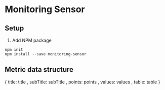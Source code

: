 # Monitoring Sensor

## Setup

1) Add NPM package

```shell
npm init
npm install --save monitoring-sensor
```

## Metric data structure

{ title:    title
, subTitle: subTitle
, points:   points
, values:   values
, table:    table
}
